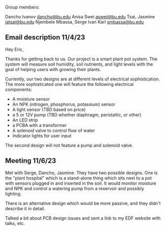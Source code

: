 
Group members:

Dancho Ivanov <dancho@bu.edu>
Anisa Swei <aswei@bu.edu>
Tsai, Jasmine <jatsai@bu.edu>
Njembele Mbassa, Serge Ivan Karl <smbassa@bu.edu>

## Email description 11/4/23

Hey Eric,

Thanks for getting back to us. Our project is a smart plant pot
system. The system will measure soil humidity, soil nutrients, and
light levels with the goal of helping users with growing their plants.

Currently, our two designs are at different levels of electrical
sophistication. The more sophisticated one will feature the following
electrical components:

* A moisture sensor
* An NPK (nitrogen, phosphorus, potassium) sensor
* A light sensor (TBD based on price) 
* a 5 or 12V pump (TBD whether diaphragm, peristaltic, or other)
* An LED strip
* a PCBA with a transformer 
* A solenoid valve to control flow of water
* Indicator lights for user input

The second design will not feature a pump and solenoid valve. 

## Meeting 11/6/23

Met with Serge, Dancho, Jasmine.  They have two possible designs.  One
is the "plant hospital" which is a stand-alone thing which sits next
to a pot with sensors plugged in and inserted in the soil.  It would
monitor moisture and NPK and control a watering pump from a reservoir
and possibly lighting.

There is an alternative design which would be more passive, and they
didn't describe it in detail.

Talked a bit about PCB design issues and sent a link to my EDF website
with talks, etc.
